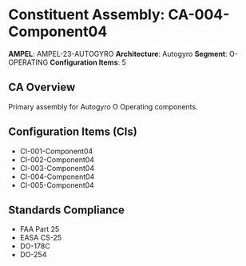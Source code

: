 # Constituent Assembly: CA-004-Component04

**AMPEL**: AMPEL-23-AUTOGYRO
**Architecture**: Autogyro
**Segment**: O-OPERATING
**Configuration Items**: 5

## CA Overview
Primary assembly for Autogyro O Operating components.

## Configuration Items (CIs)
- CI-001-Component04
- CI-002-Component04
- CI-003-Component04
- CI-004-Component04
- CI-005-Component04

## Standards Compliance
- FAA Part 25
- EASA CS-25
- DO-178C
- DO-254
